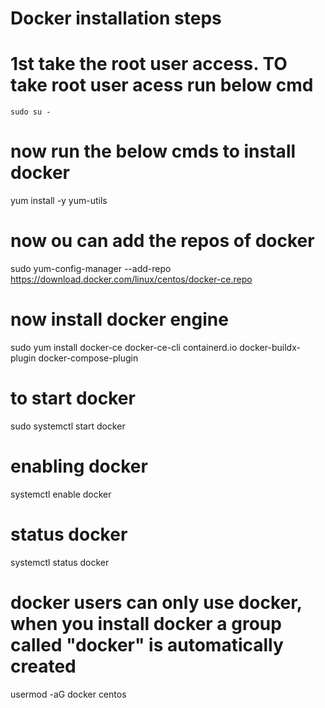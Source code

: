  # Docker installation steps
 # 1st take the root user access. TO take root user acess run below cmd

    sudo su -
 
 # now run the below cmds to install docker
 
 yum install -y yum-utils
 
 # now ou can add the repos of docker

sudo yum-config-manager --add-repo https://download.docker.com/linux/centos/docker-ce.repo

# now install docker engine

sudo yum install docker-ce docker-ce-cli containerd.io docker-buildx-plugin docker-compose-plugin

# to start docker

sudo systemctl start docker

# enabling docker

systemctl enable docker

# status docker

systemctl status docker

# docker users can only use docker, when you install docker  a group called "docker" is automatically created

usermod -aG docker centos

